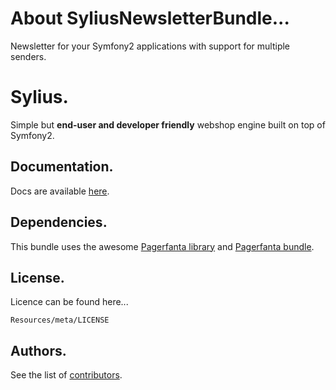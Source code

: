 About SyliusNewsletterBundle...
=================================

Newsletter for your Symfony2 applications with support for multiple senders.

Sylius.
=======

Simple but **end-user and developer friendly** webshop engine built on top of Symfony2.

Documentation.
--------------

Docs are available [here](https://github.com/Sylius/SyliusNewsletterBundle/blob/master/Resources/doc/index.md).

Dependencies.
-------------

This bundle uses the awesome [Pagerfanta library](https://github.com/whiteoctober/Pagerfanta) and [Pagerfanta bundle](https://github.com/whiteoctober/WhiteOctoberPagerfantaBundle).

License.
--------

Licence can be found here...

    Resources/meta/LICENSE

Authors.
--------

See the list of [contributors](https://github.com/Sylius/SyliusNewsletterBundle/contributors).
